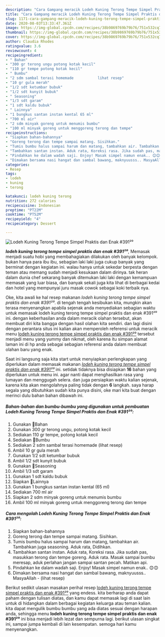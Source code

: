 ```yaml
---
description: "Cara Gampang meracik Lodeh Kuning Terong Tempe Simpel Praktis dan Enak #391²⁰ Lezat"
title: "Cara Gampang meracik Lodeh Kuning Terong Tempe Simpel Praktis dan Enak #391²⁰ Lezat"
slug: 1171-cara-gampang-meracik-lodeh-kuning-terong-tempe-simpel-praktis-dan-enak-391-lezat
date: 2020-08-03T13:33:47.361Z
image: https://img-global.cpcdn.com/recipes/38b9869769b79b76/751x532cq70/lodeh-kuning-terong-tempe-simpel-praktis-dan-enak-391⁰-foto-resep-utama.jpg
thumbnail: https://img-global.cpcdn.com/recipes/38b9869769b79b76/751x532cq70/lodeh-kuning-terong-tempe-simpel-praktis-dan-enak-391⁰-foto-resep-utama.jpg
cover: https://img-global.cpcdn.com/recipes/38b9869769b79b76/751x532cq70/lodeh-kuning-terong-tempe-simpel-praktis-dan-enak-391⁰-foto-resep-utama.jpg
author: Claudia Rhodes
ratingvalue: 3.6
reviewcount: 4
recipeingredient:
- " Bahan"
- "300 gr terong ungu potong kotak kecil"
- "110 gr tempe potong kotak kecil"
- " Bumbu"
- "2 sdm sambal terasi homemade           lihat resep"
- "10 gr gula merah"
- "1/2 sdt ketumbar bubuk"
- "1/2 sdt kunyit bubuk"
- " Seasoning"
- "1/3 sdt garam"
- "1 sdt kaldu bubuk"
- " Lainnya"
- "1 bungkus santan instan kental 65 ml"
- "700 ml air"
- "2 sdm minyak goreng untuk menumis bumbu"
- "100 ml minyak goreng untuk menggoreng terong dan tempe"
recipeinstructions:
- "Siapkan bahan-bahannya"
- "Goreng terong dan tempe sampai matang. Sisihkan."
- "Tumis bumbu halus sampai harum dan matang, tambahkan air. Tambahkan juga seasoning. Aduk rata, Didihkan."
- "Tambahkan santan instan. Aduk rata, Koreksi rasa. Jika sudah pas, masukkan terong dan tempe goreng. Aduk rata. Masak sampai bumbu meresap, aduk perlahan jangan sampai santan pecah. Matikan api."
- "Pindahkan ke dalam wadah saji. Enjoy! Masak simpel namun enak.. 😊😊"
- "Dimakan bersama nasi hangat dan sambal bawang, maknyuusss.. MasyaAllah           (lihat resep)"
categories:
- Resep
tags:
- lodeh
- kuning
- terong

katakunci: lodeh kuning terong 
nutrition: 272 calories
recipecuisine: Indonesian
preptime: "PT22M"
cooktime: "PT52M"
recipeyield: "4"
recipecategory: Dessert

---
```



![Lodeh Kuning Terong Tempe Simpel Praktis dan Enak #391²⁰](https://img-global.cpcdn.com/recipes/38b9869769b79b76/751x532cq70/lodeh-kuning-terong-tempe-simpel-praktis-dan-enak-391⁰-foto-resep-utama.jpg)

<b><i>lodeh kuning terong tempe simpel praktis dan enak #391²⁰</i></b>, Memasak menjadi suatu hobi yang membahagiakan dilakukan oleh banyak kelompok. bukan hanya para ibu ibu, sebagian laki laki juga cukup banyak yang berminat dengan kegiatan ini. walau hanya untuk sekedar berpesta dengan teman atau memang sudah menjadi kesukaan dalam dirinya. tak heran dalam dunia chef sekarang banyak ditemukan laki laki dengan kemampuan memasak yang luar biasa, dan banyak sekali juga kita lihat di berbagai kedai dan hotel yang mempunyai juru masak cowok sebagai koki terbaik nya.



Oke, kita awali ke hal resep makanan <i>lodeh kuning terong tempe simpel praktis dan enak #391²⁰</i>. di tengah tengah kesibukan kita, mungkin akan terasa menyenangkan apabila sejenak anda menyediakan sebagian waktu untuk memasak lodeh kuning terong tempe simpel praktis dan enak #391²⁰ ini. dengan keberhasilan anda dalam meracik olahan tersebut, akan membuat diri kita bangga dengan hasil olahan kita sendiri. dan lagi disini dengan perantara situs ini kalian akan memperoleh referensi untuk meracik menu <u>lodeh kuning terong tempe simpel praktis dan enak #391²⁰</u> tersebut menjadi menu yang yummy dan nikmat, oleh karena itu simpan alamat laman ini di hp anda sebagai sebagian referensi anda dalam membuat olahan baru yang enak.


Saat ini langsung saja kita start untuk menyiapkan perlengkapan yang diperlukan dalam memasak makanan <u><i>lodeh kuning terong tempe simpel praktis dan enak #391²⁰</i></u> ini. setidak tidaknya bisa disiapkan <b>16</b> bahan yang diperlukan untuk menu ini. agar nanti dapat menghasilkan rasa yang lumayan dan menggugah selera. dan juga persiapkan waktu kalian sejenak, karena kita akan mengolahnya paling tidak dengan <b>6</b> langkah. saya harap segala yang dibutuhkan sudah kita punya disini, oke mari kita buat dengan merinci dulu bahan bahan dibawah ini.

<!--inarticleads1-->

##### Bahan-bahan dan bumbu-bumbu yang digunakan untuk pembuatan Lodeh Kuning Terong Tempe Simpel Praktis dan Enak #391²⁰:

1. Gunakan  🍒Bahan
1. Gunakan 300 gr terong ungu, potong kotak kecil
1. Sediakan 110 gr tempe, potong kotak kecil
1. Sediakan  🍒Bumbu
1. Sediakan 2 sdm sambal terasi homemade           (lihat resep)
1. Ambil 10 gr gula merah
1. Gunakan 1/2 sdt ketumbar bubuk
1. Ambil 1/2 sdt kunyit bubuk
1. Gunakan  🍒Seasoning
1. Ambil 1/3 sdt garam
1. Gunakan 1 sdt kaldu bubuk
1. Siapkan  🍒Lainnya
1. Gunakan 1 bungkus santan instan kental (65 ml)
1. Sediakan 700 ml air
1. Siapkan 2 sdm minyak goreng untuk menumis bumbu
1. Ambil 100 ml minyak goreng untuk menggoreng terong dan tempe




<!--inarticleads2-->

##### Cara mengolah Lodeh Kuning Terong Tempe Simpel Praktis dan Enak #391²⁰:

1. Siapkan bahan-bahannya
1. Goreng terong dan tempe sampai matang. Sisihkan.
1. Tumis bumbu halus sampai harum dan matang, tambahkan air. Tambahkan juga seasoning. Aduk rata, Didihkan.
1. Tambahkan santan instan. Aduk rata, Koreksi rasa. Jika sudah pas, masukkan terong dan tempe goreng. Aduk rata. Masak sampai bumbu meresap, aduk perlahan jangan sampai santan pecah. Matikan api.
1. Pindahkan ke dalam wadah saji. Enjoy! Masak simpel namun enak.. 😊😊
1. Dimakan bersama nasi hangat dan sambal bawang, maknyuusss.. MasyaAllah -           (lihat resep)




Berikut sedikit ulasan masakan perihal resep <u>lodeh kuning terong tempe simpel praktis dan enak #391²⁰</u> yang endess. kita berharap anda dapat paham dengan tulisan diatas, dan kamu dapat memasak lagi di saat lain untuk di hidangkan dalam berbagai kegiatan keluarga atau teman kalian. kita dapat mengulik bumbu bumbu yang ada diatas sesuai dengan harapan anda, sehingga menu <b>lodeh kuning terong tempe simpel praktis dan enak #391²⁰</b> ini bisa menjadi lebih lezat dan sempurna lagi. berikut ulasan singkat ini, sampai jumpa kembali di lain kesempatan. semoga hari kamu menyenangkan.
